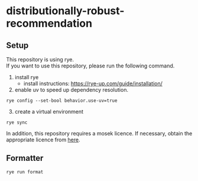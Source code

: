 # distributionally-robust-recommendation

## Setup
This repository is using rye.  
If you want to use this repository, please run the following command.

1. install rye
   - install instructions: https://rye-up.com/guide/installation/
2. enable uv to speed up dependency resolution.
```
rye config --set-bool behavior.use-uv=true
```
3. create a virtual environment
```
rye sync
```

In addition, this repository requires a mosek licence.
If necessary, obtain the appropriate licence from [here](https://www.mosek.com/).


## Formatter
```
rye run format
```

